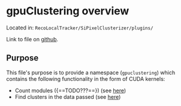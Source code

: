 # gpuClustering overview

Located in: `RecoLocalTracker/SiPixelClusterizer/plugins/`

Link to file on
[github](https://github.com/cms-sw/cmssw/blob/master/RecoLocalTracker/SiPixelClusterizer/plugins/gpuClustering.h).

## Purpose

This file's purpose is to provide a namespace (`gpuclustering`) which
contains the following functionality in the form of CUDA kernels:

- Count modules ({==TODO???==}) (see [here](gpuClustering-countModules.md))
- Find clusters in the data passed (see [here](gpuClustering-findClus.md))

